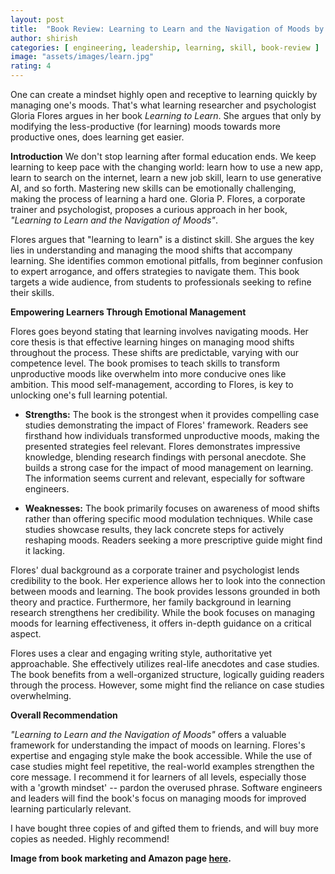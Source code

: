 ```yaml
---
layout: post
title:  "Book Review: Learning to Learn and the Navigation of Moods by Gloria P. Flores"
author: shirish
categories: [ engineering, leadership, learning, skill, book-review ]
image: "assets/images/learn.jpg"
rating: 4
---
```

One can create a mindset highly open and receptive to learning quickly by managing one's moods. That's what learning researcher and psychologist Gloria Flores argues in her book *Learning to Learn*. She argues that only by modifying the less-productive (for learning) moods towards more productive ones, does learning get easier.

**Introduction**
We don't stop learning after formal education ends. We keep learning to keep pace with the changing world: learn how to use a new app, learn to search on the internet, learn a new job skill, learn to use generative AI, and so forth. Mastering new skills can be emotionally challenging, making the process of learning a hard one. Gloria P. Flores, a corporate trainer and psychologist, proposes a curious approach in her book, *"Learning to Learn and the Navigation of Moods"*. 

Flores argues that "learning to learn" is a distinct skill. She argues the key lies in understanding and managing the mood shifts that accompany learning. She identifies common emotional pitfalls, from beginner confusion to expert arrogance, and offers strategies to navigate them. This book targets a wide audience, from students to professionals seeking to refine their skills.

**Empowering Learners Through Emotional Management**

Flores goes beyond stating that learning involves navigating moods. Her core thesis is that effective learning hinges on managing mood shifts throughout the process. These shifts are predictable, varying with our competence level. The book promises to teach skills to transform unproductive moods like overwhelm into more conducive ones like ambition. This mood self-management, according to Flores, is key to unlocking one's full learning potential.  

* **Strengths:** The book is the strongest when it provides compelling case studies demonstrating the impact of Flores' framework. Readers see firsthand how individuals transformed unproductive moods, making the presented strategies feel relevant.  Flores demonstrates impressive knowledge, blending research findings with personal anecdote. She builds a strong case for the impact of mood management on learning. The information seems current and relevant, especially for software engineers.

* **Weaknesses:** The book primarily focuses on awareness of mood shifts rather than offering specific mood modulation techniques. While case studies showcase results, they lack concrete steps for actively reshaping moods. Readers seeking a more prescriptive guide might find it lacking.

Flores' dual background as a corporate trainer and psychologist lends credibility to the book. Her experience allows her to look into the connection between moods and learning. The book provides lessons grounded in both theory and practice. Furthermore, her family background in learning research strengthens her credibility. While the book focuses on managing moods for learning effectiveness, it offers in-depth guidance on a critical aspect.

Flores uses a clear and engaging writing style, authoritative yet approachable. She effectively utilizes real-life anecdotes and case studies. The book benefits from a well-organized structure, logically guiding readers through the process. However, some might find the reliance on case studies overwhelming. 

**Overall Recommendation**

*"Learning to Learn and the Navigation of Moods"* offers a valuable framework for understanding the impact of moods on learning. Flores's expertise and engaging style make the book accessible. While the use of case studies might feel repetitive, the real-world examples strengthen the core message. I recommend it for learners of all levels, especially those with a 'growth mindset' -- pardon the overused phrase. Software engineers and leaders will find the book's focus on managing moods for improved learning particularly relevant.

I have bought three copies of and gifted them to friends, and will buy more copies as needed. Highly recommend!

__Image from book marketing and Amazon page [here](https://www.amazon.com/Learning-Learn-Navigation-Moods-Acquisition/dp/0692801790).__